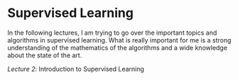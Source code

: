 # Supervised Learning
In the following lectures, I am trying to go over the important topics and algorithms in supervised learning. What is really important for me is a strong understanding of the mathematics
of the algorithms and a wide knowledge about the state of the art.

*Lecture 2*: Introduction to Supervised Learning
